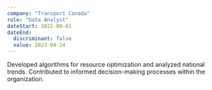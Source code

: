```yaml
---
company: "Transport Canada"
role: "Data Analyst"
dateStart: 2022-09-01
dateEnd:
  discriminant: false
  value: 2023-04-14
---
```

Developed algorithms for resource optimization and analyzed national trends. Contributed to informed decision-making processes within the organization.
